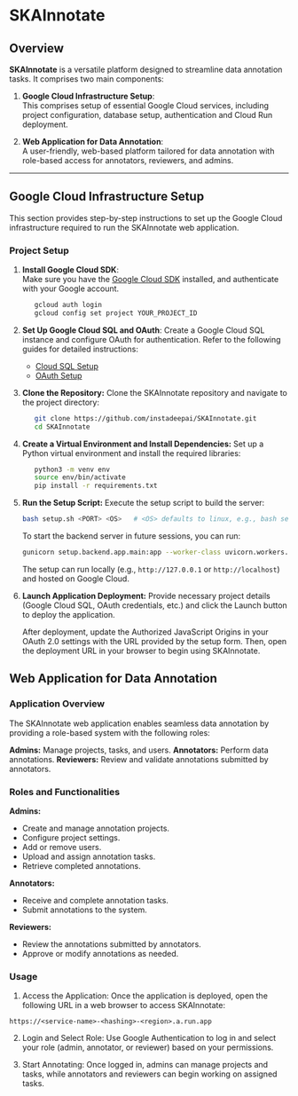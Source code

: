 # SKAInnotate

## Overview

**SKAInnotate** is a versatile platform designed to streamline data annotation tasks. It comprises two main components:

1. **Google Cloud Infrastructure Setup**:  
   This comprises setup of essential Google Cloud services, including project configuration, database setup, authentication and Cloud Run deployment.

2. **Web Application for Data Annotation**:  
   A user-friendly, web-based platform tailored for data annotation with role-based access for annotators, reviewers, and admins.

---

## Google Cloud Infrastructure Setup

This section provides step-by-step instructions to set up the Google Cloud infrastructure required to run the SKAInnotate web application.

### Project Setup

1. **Install Google Cloud SDK**:  
   Make sure you have the [Google Cloud SDK](https://cloud.google.com/sdk/docs/install) installed, and authenticate with your Google account.

   ```sh
      gcloud auth login
      gcloud config set project YOUR_PROJECT_ID
   ```
2. **Set Up Google Cloud SQL and OAuth**:
   Create a Google Cloud SQL instance and configure OAuth for authentication. Refer to the following guides for detailed instructions:

   * [Cloud SQL Setup](/setup/docs/setup_sql.md)
   * [OAuth Setup](/setup/docs/setup_authentication.md)
3. **Clone the Repository:**
   Clone the SKAInnotate repository and navigate to the project directory:
   
   ```sh
      git clone https://github.com/instadeepai/SKAInnotate.git
      cd SKAInnotate
   ```
4. **Create a Virtual Environment and Install Dependencies:**
   Set up a Python virtual environment and install the required libraries:

   ```sh
      python3 -m venv env
      source env/bin/activate
      pip install -r requirements.txt
   ```

5. **Run the Setup Script:**
   Execute the setup script to build the server:

   ```sh
   bash setup.sh <PORT> <OS>   # <OS> defaults to linux, e.g., bash setup.sh 8000 macos
   ```
   To start the backend server in future sessions, you can run:
   
   ```sh
   gunicorn setup.backend.app.main:app --worker-class uvicorn.workers.UvicornWorker --bind 0.0.0.0:<PORT>
   ```
   The setup can run locally (e.g., `http://127.0.0.1` or `http://localhost`) and hosted on Google Cloud.

6. **Launch Application Deployment:**
   Provide necessary project details (Google Cloud SQL, OAuth credentials, etc.) and click the Launch button to deploy the application.

   After deployment, update the Authorized JavaScript Origins in your OAuth 2.0 settings with the URL provided by the setup form. Then, open the deployment URL in your browser to begin using SKAInnotate.

## Web Application for Data Annotation
### Application Overview
   The SKAInnotate web application enables seamless data annotation by providing a role-based system with the following roles:
   
   **Admins:** Manage projects, tasks, and users.
   **Annotators:** Perform data annotations.
   **Reviewers:** Review and validate annotations submitted by annotators.
   
### Roles and Functionalities
   **Admins:**
   * Create and manage annotation projects.
   * Configure project settings.
   * Add or remove users.
   * Upload and assign annotation tasks.
   * Retrieve completed annotations.
     
   **Annotators:**
   * Receive and complete annotation tasks.
   * Submit annotations to the system.
     
   **Reviewers:**
   * Review the annotations submitted by annotators.
   * Approve or modify annotations as needed.
   
   ### Usage
   1. Access the Application:
   Once the application is deployed, open the following URL in a web browser to access SKAInnotate:
   
   ```plaintext
   https://<service-name>-<hashing>-<region>.a.run.app
   ```
   2. Login and Select Role:
   Use Google Authentication to log in and select your role (admin, annotator, or reviewer) based on your permissions.
   
   3. Start Annotating:
   Once logged in, admins can manage projects and tasks, while annotators and reviewers can begin working on assigned tasks.
